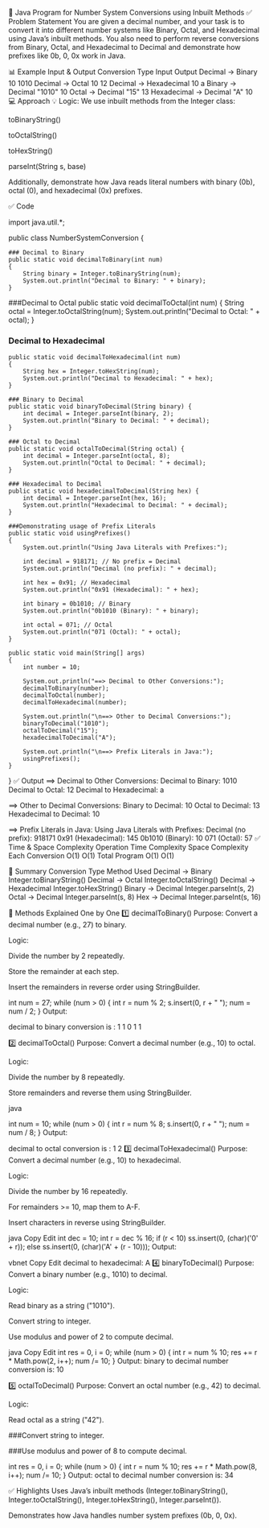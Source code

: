 🚀 Java Program for Number System Conversions using Inbuilt Methods
✅ Problem Statement
You are given a decimal number, and your task is to convert it into different number systems like Binary, Octal, and Hexadecimal using Java’s inbuilt methods. You also need to perform reverse conversions from Binary, Octal, and Hexadecimal to Decimal and demonstrate how prefixes like 0b, 0, 0x work in Java.

📊 Example Input & Output
Conversion Type	Input	Output
Decimal → Binary	10	1010
Decimal → Octal	10	12
Decimal → Hexadecimal	10	a
Binary → Decimal	"1010"	10
Octal → Decimal	"15"	13
Hexadecimal → Decimal	"A"	10
💻 Approach
💡 Logic:
We use inbuilt methods from the Integer class:

toBinaryString()

toOctalString()

toHexString()

parseInt(String s, base)

Additionally, demonstrate how Java reads literal numbers with binary (0b), octal (0), and hexadecimal (0x) prefixes.

✅ Code

import java.util.*;

public class NumberSystemConversion 
{

    ### Decimal to Binary
    public static void decimalToBinary(int num) 
    {
        String binary = Integer.toBinaryString(num);
        System.out.println("Decimal to Binary: " + binary);
    }

   ###Decimal to Octal
    public static void decimalToOctal(int num) {
        String octal = Integer.toOctalString(num);
        System.out.println("Decimal to Octal: " + octal);
    }

 ### Decimal to Hexadecimal
    public static void decimalToHexadecimal(int num) 
    {
        String hex = Integer.toHexString(num);
        System.out.println("Decimal to Hexadecimal: " + hex);
    }

    ### Binary to Decimal
    public static void binaryToDecimal(String binary) {
        int decimal = Integer.parseInt(binary, 2);
        System.out.println("Binary to Decimal: " + decimal);
    }

    ### Octal to Decimal
    public static void octalToDecimal(String octal) {
        int decimal = Integer.parseInt(octal, 8);
        System.out.println("Octal to Decimal: " + decimal);
    }

    ### Hexadecimal to Decimal
    public static void hexadecimalToDecimal(String hex) {
        int decimal = Integer.parseInt(hex, 16);
        System.out.println("Hexadecimal to Decimal: " + decimal);
    }

    ###Demonstrating usage of Prefix Literals
    public static void usingPrefixes() 
    {
        System.out.println("Using Java Literals with Prefixes:");

        int decimal = 918171; // No prefix = Decimal
        System.out.println("Decimal (no prefix): " + decimal);

        int hex = 0x91; // Hexadecimal
        System.out.println("0x91 (Hexadecimal): " + hex);

        int binary = 0b1010; // Binary
        System.out.println("0b1010 (Binary): " + binary);

        int octal = 071; // Octal
        System.out.println("071 (Octal): " + octal);
    }

    public static void main(String[] args)
    {
        int number = 10;

        System.out.println("==> Decimal to Other Conversions:");
        decimalToBinary(number);
        decimalToOctal(number);
        decimalToHexadecimal(number);

        System.out.println("\n==> Other to Decimal Conversions:");
        binaryToDecimal("1010");
        octalToDecimal("15");
        hexadecimalToDecimal("A");

        System.out.println("\n==> Prefix Literals in Java:");
        usingPrefixes();
    }
}
✅ Output
==> Decimal to Other Conversions:
Decimal to Binary: 1010
Decimal to Octal: 12
Decimal to Hexadecimal: a

==> Other to Decimal Conversions:
Binary to Decimal: 10
Octal to Decimal: 13
Hexadecimal to Decimal: 10

==> Prefix Literals in Java:
Using Java Literals with Prefixes:
Decimal (no prefix): 918171
0x91 (Hexadecimal): 145
0b1010 (Binary): 10
071 (Octal): 57
✅ Time & Space Complexity
Operation	Time Complexity	Space Complexity
Each Conversion	O(1)	O(1)
Total Program	O(1)	O(1)

💎 Summary
Conversion Type	Method Used
Decimal → Binary	Integer.toBinaryString()
Decimal → Octal	Integer.toOctalString()
Decimal → Hexadecimal	Integer.toHexString()
Binary → Decimal	Integer.parseInt(s, 2)
Octal → Decimal	Integer.parseInt(s, 8)
Hex → Decimal	Integer.parseInt(s, 16)

🧠 Methods Explained One by One
1️⃣ decimalToBinary()
Purpose:
Convert a decimal number (e.g., 27) to binary.

Logic:

Divide the number by 2 repeatedly.

Store the remainder at each step.

Insert the remainders in reverse order using StringBuilder.

int num = 27;
while (num > 0) {
    int r = num % 2;
    s.insert(0, r + " ");
    num = num / 2;
}
Output:

decimal to binary conversion is : 1 1 0 1 1


2️⃣ decimalToOctal()
Purpose:
Convert a decimal number (e.g., 10) to octal.

Logic:

Divide the number by 8 repeatedly.

Store remainders and reverse them using StringBuilder.

java

int num = 10;
while (num > 0) {
    int r = num % 8;
    s.insert(0, r + " ");
    num = num / 8;
}
Output:

decimal to octal conversion is : 1 2
3️⃣ decimalToHexadecimal()
Purpose:
Convert a decimal number (e.g., 10) to hexadecimal.

Logic:

Divide the number by 16 repeatedly.

For remainders >= 10, map them to A-F.

Insert characters in reverse using StringBuilder.

java
Copy
Edit
int dec = 10;
int r = dec % 16;
if (r < 10)
    ss.insert(0, (char)('0' + r));
else
    ss.insert(0, (char)('A' + (r - 10)));
Output:

vbnet
Copy
Edit
decimal to hexadecimal: A
4️⃣ binaryToDecimal()
Purpose:
Convert a binary number (e.g., 1010) to decimal.

Logic:

Read binary as a string ("1010").

Convert string to integer.

Use modulus and power of 2 to compute decimal.

java
Copy
Edit
int res = 0, i = 0;
while (num > 0) {
    int r = num % 10;
    res += r * Math.pow(2, i++);
    num /= 10;
}
Output:
binary to decimal number conversion is: 10

5️⃣ octalToDecimal()
Purpose:
Convert an octal number (e.g., 42) to decimal.

Logic:

Read octal as a string ("42").

###Convert string to integer.

###Use modulus and power of 8 to compute decimal.

int res = 0, i = 0;
while (num > 0) {
    int r = num % 10;
    res += r * Math.pow(8, i++);
    num /= 10;
}
Output:
octal to decimal number conversion is: 34

✅ Highlights
Uses Java’s inbuilt methods (Integer.toBinaryString(), Integer.toOctalString(), Integer.toHexString(), Integer.parseInt()).

Demonstrates how Java handles number system prefixes (0b, 0, 0x).
